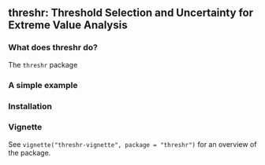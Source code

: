 
<!-- README.md is generated from README.Rmd. Please edit that file -->
threshr: Threshold Selection and Uncertainty for Extreme Value Analysis
-----------------------------------------------------------------------

### What does threshr do?

The `threshr` package

### A simple example

### Installation

### Vignette

See `vignette("threshr-vignette", package = "threshr")` for an overview of the package.
